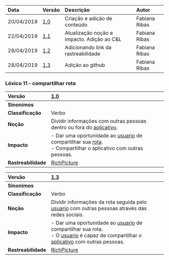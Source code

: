 |Data|Versão|Descrição|Autor|
|:---|:---|:---|:---|
|20/04/2019|[1.0](https://github.com/Andre-Eduardo/2019.1-Requisitos-Moovit/tree/master/lexicos/versao%201.0)|Criação e adição de conteúdo|Fabiana Ribas|
|22/04/2019|[1.1](https://github.com/Andre-Eduardo/2019.1-Requisitos-Moovit/tree/master/lexicos/versao%201.1)|Atualização noção e impacto. Adição ao C&L|Fabiana Ribas|
|28/04/2019|[1.2](https://github.com/Andre-Eduardo/2019.1-Requisitos-Moovit/tree/master/lexicos/versao%201.2)|Adicionando link da rastreabilidade|Fabiana Ribas|
|28/04/2019|[1.3](https://github.com/Andre-Eduardo/2019.1-Requisitos-Moovit/tree/master/lexicos/versao%201.3)|Adição ao github|Fabiana Ribas|

### Léxico 11 - compartilhar rota
|Versão|[1.0](https://github.com/Andre-Eduardo/2019.1-Requisitos-Moovit/tree/master/lexicos/versao%201.0)
|:-|:-|
|**Sinonimos**|
|**Classificação**| Verbo |
|**Noção**|Dividir informações com outras pessoas dentro ou fora do [aplicativo](https://github.com/Andre-Eduardo/2019.1-Requisitos-Moovit/wiki/L03---aplica%C3%A7ao-mobile).|
|**Impacto**|- Dar uma oportunidade ao [usuario](https://github.com/Andre-Eduardo/2019.1-Requisitos-Moovit/wiki/L65-Usu%C3%A1rio) de compartilhar sua [rota]().<br> - Compartilhar o aplicativo com outras pessoas.|
|**Rastreabilidade**| [RichPicture](https://github.com/Andre-Eduardo/2019.1-Requisitos-Moovit/wiki/RichPicture-Vers%C3%A3o-[1.2](https://github.com/Andre-Eduardo/2019.1-Requisitos-Moovit/tree/master/lexicos/versao%201.2)#rp012---usu%C3%A1rio-mobile-cadastrado-e-n%C3%A3o-cadastrado)|


|Versão|[1.3](https://github.com/Andre-Eduardo/2019.1-Requisitos-Moovit/tree/master/lexicos/versao%201.3)
|:-|:-|
|**Sinonimos**|
|**Classificação**| Verbo |
|**Noção**|Dividir informações da rota seguida pelo [usuario](https://github.com/Andre-Eduardo/2019.1-Requisitos-Moovit/wiki/L65-Usu%C3%A1rio) com outras pessoas através das redes sociais.|
|**Impacto**|- Dar uma oportunidade ao [usuario](https://github.com/Andre-Eduardo/2019.1-Requisitos-Moovit/wiki/L65-Usu%C3%A1rio) de compartilhar sua rota.<br> - O [usuario](https://github.com/Andre-Eduardo/2019.1-Requisitos-Moovit/wiki/L65-Usu%C3%A1rio) é capaz de compartilhar o [aplicativo](https://github.com/Andre-Eduardo/2019.1-Requisitos-Moovit/wiki/L03---aplica%C3%A7ao-mobile) com outras pessoas.|
|**Rastreabilidade**| [RichPicture](https://github.com/Andre-Eduardo/2019.1-Requisitos-Moovit/wiki/RichPicture-Vers%C3%A3o-[1.2](https://github.com/Andre-Eduardo/2019.1-Requisitos-Moovit/tree/master/lexicos/versao%201.2)#rp012---usu%C3%A1rio-mobile-cadastrado-e-n%C3%A3o-cadastrado)|